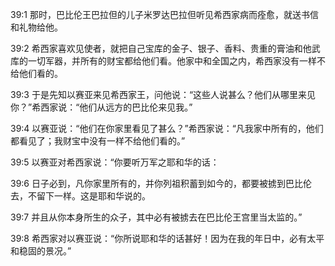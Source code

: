 <a id="1"></a>39:1  那时，巴比伦王巴拉但的儿子米罗达巴拉但听见希西家病而痊愈，就送书信和礼物给他。  

<a id="2"></a>39:2  希西家喜欢见使者，就把自己宝库的金子、银子、香料、贵重的膏油和他武库的一切军器，并所有的财宝都给他们看。他家中和全国之内，希西家没有一样不给他们看的。  

<a id="3"></a>39:3  于是先知以赛亚来见希西家王，问他说：“这些人说甚么？他们从哪里来见你？”希西家说：“他们从远方的巴比伦来见我。”  

<a id="4"></a>39:4  以赛亚说：“他们在你家里看见了甚么？”希西家说：“凡我家中所有的，他们都看见了；我财宝中没有一样不给他们看的。”  

<a id="5"></a>39:5  以赛亚对希西家说：“你要听万军之耶和华的话：  

<a id="6"></a>39:6  日子必到，凡你家里所有的，并你列祖积蓄到如今的，都要被掳到巴比伦去，不留下一样。这是耶和华说的。  

<a id="7"></a>39:7  并且从你本身所生的众子，其中必有被掳去在巴比伦王宫里当太监的。”  

<a id="8"></a>39:8  希西家对以赛亚说：“你所说耶和华的话甚好！因为在我的年日中，必有太平和稳固的景况。”  

